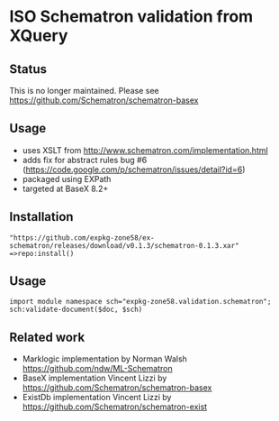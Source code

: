 # ISO Schematron validation from XQuery

## Status
This is no longer maintained. Please see https://github.com/Schematron/schematron-basex
## Usage
* uses XSLT from http://www.schematron.com/implementation.html
* adds fix for abstract rules bug #6 (https://code.google.com/p/schematron/issues/detail?id=6)
* packaged using EXPath 
* targeted at BaseX 8.2+

## Installation

````
"https://github.com/expkg-zone58/ex-schematron/releases/download/v0.1.3/schematron-0.1.3.xar"
=>repo:install()
````

## Usage

````
import module namespace sch="expkg-zone58.validation.schematron";
sch:validate-document($doc, $sch)
````

## Related work
* Marklogic implementation by Norman Walsh https://github.com/ndw/ML-Schematron
* BaseX implementation Vincent Lizzi by https://github.com/Schematron/schematron-basex 
* ExistDb implementation Vincent Lizzi by https://github.com/Schematron/schematron-exist
